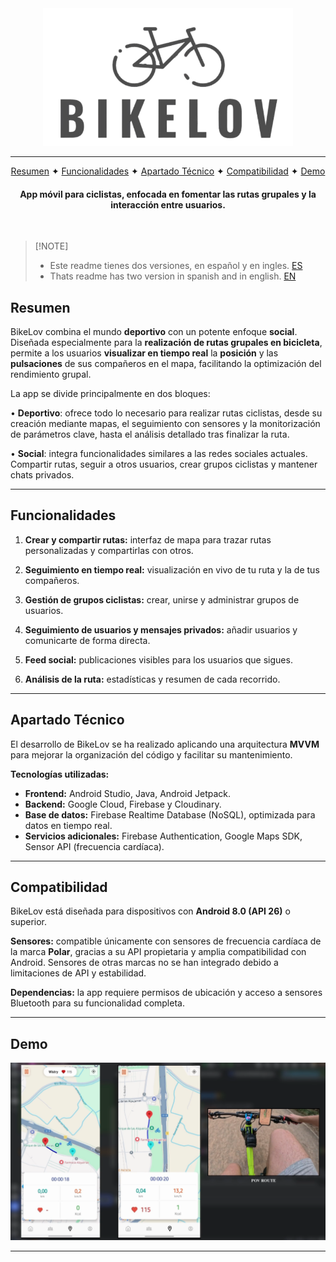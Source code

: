 <div align="center">
<img src="./assets/logo.png" alt="Logo" width="400">
 
---

[Resumen](#resumen) ✦ [Funcionalidades](#funcionalidades) ✦ [Apartado Técnico](#apartado-técnico) ✦ [Compatibilidad](#compatibilidad) ✦ [Demo](#demo)

#### App móvil para ciclistas, enfocada en fomentar las rutas grupales y la interacción entre usuarios. 


</div>
<br>

> \[!NOTE]
>
> - Este readme tienes dos versiones, en español y en ingles.  <a href="./README.md">ES</a> 
> - Thats readme has two version in spanish and in english.   <a href="./README_EN.md">EN</a> 

##  Resumen


BikeLov combina el mundo **deportivo** con un potente enfoque **social**. Diseñada especialmente para la **realización de rutas grupales en bicicleta**, permite a los usuarios **visualizar en tiempo real** la **posición** y las **pulsaciones** de sus compañeros en el mapa, facilitando la optimización del rendimiento grupal.

La app se divide principalmente en dos bloques:

• **Deportivo**: ofrece todo lo necesario para realizar rutas ciclistas, desde su creación mediante mapas, el seguimiento con sensores y la monitorización de parámetros clave, hasta el análisis detallado tras finalizar la ruta.

• **Social**: integra funcionalidades similares a las redes sociales actuales. Compartir rutas, seguir a otros usuarios, crear grupos ciclistas y mantener chats privados.

---

## Funcionalidades

1. **Crear y compartir rutas:**  interfaz de mapa para trazar rutas personalizadas y compartirlas con otros.

2. **Seguimiento en tiempo real:**  visualización en vivo de tu ruta y la de tus compañeros.

3. **Gestión de grupos ciclistas:**  crear, unirse y administrar grupos de usuarios.

4. **Seguimiento de usuarios y mensajes privados:**  añadir usuarios y comunicarte de forma directa.

5. **Feed social:**  publicaciones visibles para los usuarios que sigues.

6. **Análisis de la ruta:**  estadísticas y resumen de cada recorrido.

---


## Apartado Técnico

El desarrollo de BikeLov se ha realizado aplicando una arquitectura **MVVM** para mejorar la organización del código y facilitar su mantenimiento.

**Tecnologías utilizadas:**

- **Frontend:** Android Studio, Java, Android Jetpack.
- **Backend:** Google Cloud, Firebase y Cloudinary.
- **Base de datos:** Firebase Realtime Database (NoSQL), optimizada para datos en tiempo real.
- **Servicios adicionales:** Firebase Authentication, Google Maps SDK, Sensor API (frecuencia cardíaca).

---

## Compatibilidad

BikeLov está diseñada para dispositivos con **Android 8.0 (API 26)** o superior.

**Sensores:** compatible únicamente con sensores de frecuencia cardíaca de la marca **Polar**, gracias a su API propietaria y amplia compatibilidad con Android. Sensores de otras marcas no se han integrado debido a limitaciones de API y estabilidad.

**Dependencias:** la app requiere permisos de ubicación y acceso a sensores Bluetooth para su funcionalidad completa.

---

## Demo 

[![Demo](./assets/demo.png)](https://youtu.be/EHBOCG4SexE)


---

